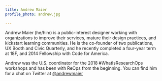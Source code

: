 ```yaml
---
title: Andrew Maier
profile_photo: andrew.jpg

---
```


Andrew Maier (he/him) is a public-interest designer working with organizations to improve their services, mature their design practices, and kickstart learning communities. He is the co-founder of two publications, UX Booth and Civic Quarterly, and he recently completed a four-year term at 18F, and 2014 Fellowship with Code for America.  

Andrew was the U.S. coordinator for the 2018 #WhatIsResearchOps workshops and has been with ReOps from the beginning. You can find him for a chat on Twitter at <a href="https://twitter.com/andrewmaier">@andrewmaier</a>
